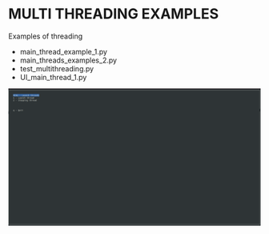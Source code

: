 # MULTI THREADING EXAMPLES
Examples of threading 

* main_thread_example_1.py
* main_threads_examples_2.py
* test_multithreading.py
* UI_main_thread_1.py

![alt text](img/ui_screen.png)
